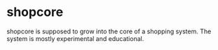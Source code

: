 # shopcore
shopcore is supposed to grow into the core of a shopping system. The system is mostly experimental and educational.
